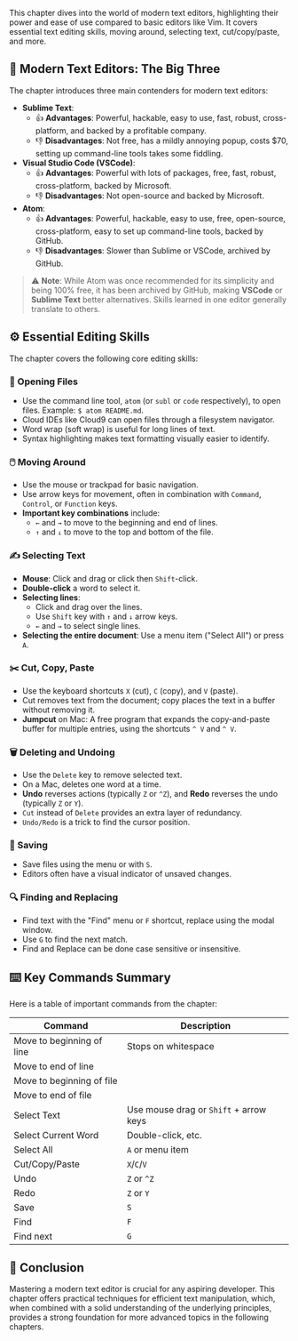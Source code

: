This chapter dives into the world of modern text editors, highlighting their power and ease of use compared to basic editors like Vim. It covers essential text editing skills, moving around, selecting text, cut/copy/paste, and more.

## 📝 Modern Text Editors: The Big Three

The chapter introduces three main contenders for modern text editors:

- **Sublime Text**:
    - 👍 **Advantages**: Powerful, hackable, easy to use, fast, robust, cross-platform, and backed by a profitable company.
    - 👎 **Disadvantages**: Not free, has a mildly annoying popup, costs $70, setting up command-line tools takes some fiddling.
- **Visual Studio Code (VSCode)**:
    - 👍 **Advantages**: Powerful with lots of packages, free, fast, robust, cross-platform, backed by Microsoft.
    - 👎 **Disadvantages**: Not open-source and backed by Microsoft.
- **Atom**:
    - 👍 **Advantages**: Powerful, hackable, easy to use, free, open-source, cross-platform, easy to set up command-line tools, backed by GitHub.
    - 👎 **Disadvantages**: Slower than Sublime or VSCode, archived by GitHub.

> ⚠️ **Note**: While Atom was once recommended for its simplicity and being 100% free, it has been archived by GitHub, making **VSCode** or **Sublime Text** better alternatives. Skills learned in one editor generally translate to others.

## ⚙️ Essential Editing Skills

The chapter covers the following core editing skills:

### 📂 Opening Files

- Use the command line tool, `atom` (or `subl` or `code` respectively), to open files. Example: `$ atom README.md`.
- Cloud IDEs like Cloud9 can open files through a filesystem navigator.
- Word wrap (soft wrap) is useful for long lines of text.
- Syntax highlighting makes text formatting visually easier to identify.

### 🖱️ Moving Around

- Use the mouse or trackpad for basic navigation.
- Use arrow keys for movement, often in combination with `Command`, `Control`, or `Function` keys.
- **Important key combinations** include:
    - `←` and `→` to move to the beginning and end of lines.
    - `↑` and `↓` to move to the top and bottom of the file.

### ✍️ Selecting Text

- **Mouse**: Click and drag or click then `Shift`-click.
- **Double-click** a word to select it.
- **Selecting lines**:
    - Click and drag over the lines.
    - Use `Shift` key with `↑` and `↓` arrow keys.
    - `←` and `→` to select single lines.
- **Selecting the entire document**: Use a menu item ("Select All") or press `A`.

### ✂️ Cut, Copy, Paste

- Use the keyboard shortcuts `X` (cut), `C` (copy), and `V` (paste).
- Cut removes text from the document; copy places the text in a buffer without removing it.
- **Jumpcut** on Mac: A free program that expands the copy-and-paste buffer for multiple entries, using the shortcuts `^ V` and `^ V`.

### 🗑️ Deleting and Undoing

- Use the `Delete` key to remove selected text.
- On a Mac, deletes one word at a time.
- **Undo** reverses actions (typically `Z` or `^Z`), and **Redo** reverses the undo (typically `Z` or `Y`).
- `Cut` instead of `Delete` provides an extra layer of redundancy.
- `Undo/Redo` is a trick to find the cursor position.

### 💾 Saving

- Save files using the menu or with `S`.
- Editors often have a visual indicator of unsaved changes.

### 🔍 Finding and Replacing

- Find text with the "Find" menu or `F` shortcut, replace using the modal window.
- Use `G` to find the next match.
- Find and Replace can be done case sensitive or insensitive.

## ⌨️ Key Commands Summary

Here is a table of important commands from the chapter:

|Command|Description|
|---|---|
|Move to beginning of line|Stops on whitespace|
|Move to end of line||
|Move to beginning of file||
|Move to end of file||
|Select Text|Use mouse drag or `Shift` + arrow keys|
|Select Current Word|Double-click, etc.|
|Select All|`A` or menu item|
|Cut/Copy/Paste|`X`/`C`/`V`|
|Undo|`Z` or `^Z`|
|Redo|`Z` or `Y`|
|Save|`S`|
|Find|`F`|
|Find next|`G`|

## 🎯 Conclusion

Mastering a modern text editor is crucial for any aspiring developer. This chapter offers practical techniques for efficient text manipulation, which, when combined with a solid understanding of the underlying principles, provides a strong foundation for more advanced topics in the following chapters.